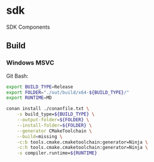 # sdk
SDK Components

## Build

### Windows MSVC

Git Bash:

```bash
export BUILD_TYPE=Release
export FOLDER="./out/build/x64-${BUILD_TYPE}/"
export RUNTIME=MD

conan install ./conanfile.txt \
	-s build_type=${BUILD_TYPE} \
	--output-folder=${FOLDER} \
	--install-folder=${FOLDER} \
	--generator CMakeToolchain \
	--build=missing \
	-c:b tools.cmake.cmaketoolchain:generator=Ninja \
	-c:h tools.cmake.cmaketoolchain:generator=Ninja \
	-s compiler.runtime=${RUNTIME}
```
